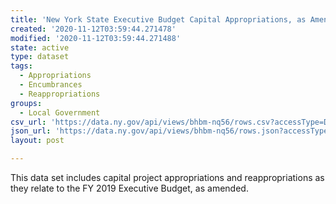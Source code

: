 ```yaml
---
title: 'New York State Executive Budget Capital Appropriations, as Amended 2018-2019'
created: '2020-11-12T03:59:44.271478'
modified: '2020-11-12T03:59:44.271488'
state: active
type: dataset
tags:
  - Appropriations
  - Encumbrances
  - Reappropriations
groups:
  - Local Government
csv_url: 'https://data.ny.gov/api/views/bhbm-nq56/rows.csv?accessType=DOWNLOAD'
json_url: 'https://data.ny.gov/api/views/bhbm-nq56/rows.json?accessType=DOWNLOAD'
layout: post

---
```

This data set includes capital project appropriations and reappropriations as they relate to the FY 2019 Executive Budget, as amended.
